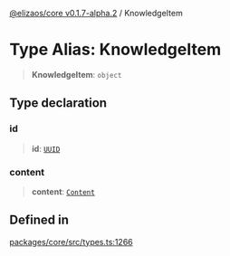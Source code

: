 [@elizaos/core v0.1.7-alpha.2](../index.md) / KnowledgeItem

# Type Alias: KnowledgeItem

> **KnowledgeItem**: `object`

## Type declaration

### id

> **id**: [`UUID`](UUID.md)

### content

> **content**: [`Content`](../interfaces/Content.md)

## Defined in

[packages/core/src/types.ts:1266](https://github.com/elizaos/eliza/blob/main/packages/core/src/types.ts#L1266)
